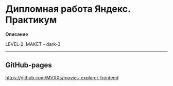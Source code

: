 # Дипломная работа Яндекс. Практикум

**Описание**

LEVEL-2. MAKET - dark-3

***

## GitHub-pages

https://github.com/MVXXs/movies-explorer-frontend